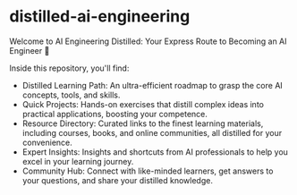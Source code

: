 # distilled-ai-engineering
Welcome to AI Engineering Distilled: Your Express Route to Becoming an AI Engineer 🚀

Inside this repository, you'll find:

- Distilled Learning Path: An ultra-efficient roadmap to grasp the core AI concepts, tools, and skills.
- Quick Projects: Hands-on exercises that distill complex ideas into practical applications, boosting your competence.
- Resource Directory: Curated links to the finest learning materials, including courses, books, and online communities, all distilled for your convenience.
- Expert Insights: Insights and shortcuts from AI professionals to help you excel in your learning journey.
- Community Hub: Connect with like-minded learners, get answers to your questions, and share your distilled knowledge.
